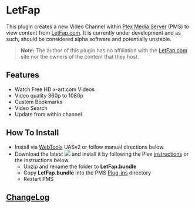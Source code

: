 LetFap
======

This plugin creates a new Video Channel within [Plex Media Server](https://plex.tv/) (PMS) to view content from [LetFap.com](http://letfap.com/). It is currently under development and as such, should be considered alpha software and potentially unstable.

> **Note:** The author of this plugin has no affiliation with the [LetFap.com](http://letfap.com/) site nor the owners of the content that they host.

## Features

- Watch Free HD x-art.com Videos
- Video quality 360p to 1080p
- Custom Bookmarks
- Video Search
- Update from within channel

## How To Install

- Install via [WebTools](https://forums.plex.tv/discussion/126254/rel-webtools-2-0/p1#Discussion_126254) UASv2 or follow manual directions below.
- Download the latest [![](https://img.shields.io/github/release/Nosinden/LetFap.bundle.svg?style=flat)](https://github.com/Nosinden/LetFap.bundle/releases) and install it by following the Plex [instructions](https://support.plex.tv/hc/en-us/articles/201187656-How-do-I-manually-install-a-channel-) or the instructions below.
  - Unzip and rename the folder to **LetFap.bundle**
  - Copy **LetFap.bundle** into the PMS [Plug-ins](https://support.plex.tv/hc/en-us/articles/201106098-How-do-I-find-the-Plug-Ins-folder-) directory
  - Restart PMS

## [ChangeLog](Changelog.md#changelog)
